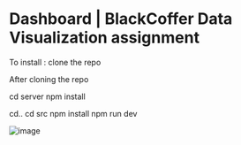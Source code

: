 # Dashboard | BlackCoffer Data Visualization assignment
To install : clone the repo 

After cloning the repo

cd server
npm install

cd..
cd src
npm install
npm run dev

![image](https://github.com/siddheshhr/Data-Visualization/assets/139670479/fb4dbcf3-8b6b-46dd-ac43-886426df5c51)

